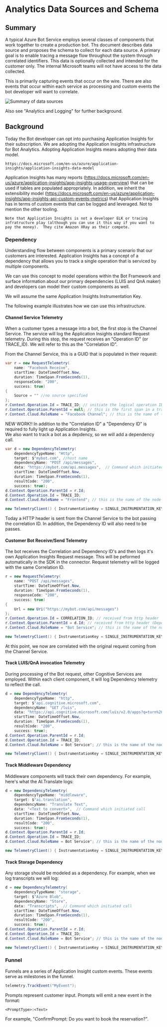 # Analytics Data Sources and Schema

## Summary
A typical Azure Bot Service employs several classes of components that work together to create a production bot.  Ths document describes data source and proposes the schema to collect for each data source.  A primary goal is to enable tracing a message flow throughout the system through correlated identifiers.  This data is optionally collected and intended for the customer only.  The internal Microsoft teams will not have access to the data collected.

This is primarily capturing events that occur on the wire.  There are also events that occur within each service as processing and custom events the bot developer will want to correlate.

![Summary of data sources](https://raw.githubusercontent.com/daveta/analytics/master/AnalyticsDataSources.png)

Also see "Analytics and Logging" for further background.

## Background
Today the Bot developer can opt into purchasing Application Insights for their subscription. We are adopting the Application Insights infrastructure for Bot Analytics.    Adopting Application Insights means adopting their data model. 

```https://docs.microsoft.com/en-us/azure/application-insights/application-insights-data-model```

Application Insights has many reports (https://docs.microsoft.com/en-us/azure/application-insights/app-insights-usage-overview) that can be used if  tables are populated  appropriately. In addition, we inherit the extensibility model (https://docs.microsoft.com/en-us/azure/application-insights/app-insights-api-custom-events-metrics) that Application Insights has in terms of custom events that can be logged and leveraged.  Not to mention the other tooling.


```Note that Application Insights is not a developer ELK or tracing infratructure play (although you can use it this way if you want to pay the money).  They cite Amazon XRay as their compete.```



### Dependency
Understanding flow between components is a primary scenario that our customers are interested. Application Insights has a concept of a dependency that allows you to track a single operation that is serviced by multiple components.  

We can use this concept to model operations within the Bot Framework and surface information about our primary dependencies (LUIS and QnA maker) and developers can model their custom components as well.

We will assume the same Application Insights Instrumentation Key.

The following example illustrates how we can use this infrastructure.

#### Channel Service Telemetry
When a customer types a message into a bot, the first stop is the Channel Service.  The service will log the Application Insights standard Request telemetry.  During this stop, the request receives an "Operation ID" (or TRACE_ID).  We will refer to this as the "Correlation ID". 

From the Channel Service, this is a GUID that is populated in their request:
```csharp
var r = new RequestTelemetry(
    name: "Facebook Receive",
    startTime: DateTimeOffset.Now,
    duration: TimeSpan.FromSeconds(1),
    responseCode: "200",
    success: true)
{
    Source = "" //no source specified
};
r.Context.Operation.Id = TRACE_ID; // initiate the logical operation ID (trace id or CORRELATION ID)
r.Context.Operation.ParentId = null; // this is the first span in a trace
r.Context.Cloud.RoleName = "Facebook Channel"; // this is the name of the node on app map
```
NEW WORK!!
In addition to the "Correlation ID" a "Dependency ID" is required to fully light up Application Insights.  
We also want to track a bot as a depdency, so we will add a dependency call.
```csharp
var d = new DependencyTelemetry(
    dependencyTypeName: "Http",
    target: $"mybot.com", //host name
    dependencyName: "POST /api/messages",
    data: "https://mybot.com/api.messages",  // Command which initiated call
    startTime: DateTimeOffset.Now,
    duration: TimeSpan.FromSeconds(1),
    resultCode: "200",
    success: true);
d.Context.Operation.ParentId = r.Id;
d.Context.Operation.Id = TRACE_ID;
d.Context.Cloud.RoleName = "Frontend"; // this is the name of the node on app map

new TelemetryClient() { InstrumentationKey = SINGLE_INSTRUMENTATION_KEY }.TrackDependency(d);
```
Today a HTTP header is sent from the Channel Service to the bot passing the correlation ID.  In addition, the Dependency ID will also need to be passes.


#### Customer Bot Receive/Send Telemetry
The bot receives the Correlation and Dependency ID's and then logs it's own Application Insights Request message.  This will be peformed automatically in the SDK in the connector.
Request telemetry will be logged with the same Correlation ID.

```csharp
r = new RequestTelemetry(
    name: "POST /api/messages",
    startTime: DateTimeOffset.Now,
    duration: TimeSpan.FromSeconds(1),
    responseCode: "200",
    success: true)
{
    Url = new Uri("https://mybot.com/api/messages")
};
r.Context.Operation.Id = CORRELATION_ID; // received from http header
r.Context.Operation.ParentId = d.Id; // received from http header (Dependency ID)
r.Context.Cloud.RoleName = "Bot Service"; // this is the name of the node on app map

new TelemetryClient() { InstrumentationKey = SINGLE_INSTRUMENTATION_KEY }.TrackRequest(r);
```
At this point, we now are correlated with the original request coming from the Channel Service.

#### Track LUIS/QnA invocation Telemetry
During processing of the Bot request, other Cognitive Services are employed.  Within each client component, it will log Dependency telemetry to reflect the call.

```csharp
d = new DependencyTelemetry(
    dependencyTypeName: "http",
    target: $"api.cognitive.microsoft.com",
    dependencyName: "GET /luis",
    data: "https://api.cognitive.microsoft.com/luis/v2.0/apps?q=turn%20on%20the%20bedroom%20light",  // Command which initiated call
    startTime: DateTimeOffset.Now,
    duration: TimeSpan.FromSeconds(1),
    resultCode: "200",
    success: true);
d.Context.Operation.ParentId = r.Id;
d.Context.Operation.Id = TRACE_ID;
d.Context.Cloud.RoleName = Bot Service"; // this is the name of the node on app map

new TelemetryClient() { InstrumentationKey = SINGLE_INSTRUMENTATION_KEY }.Track(d);```
```


#### Track Middleware Dependency
Middleware components will track their own dependency.
For example, here's what the AI.Translate logs:
```csharp
d = new DependencyTelemetry(
    dependencyTypeName: "middleware",
    target: $"ai.translation",
    dependencyName: "Translate Text",
    data: "<Text to convert>",  // Command which initiated call
    startTime: DateTimeOffset.Now,
    duration: TimeSpan.FromSeconds(1),
    resultCode: "200",
    success: true);
d.Context.Operation.ParentId = r.Id;
d.Context.Operation.Id = TRACE_ID;
d.Context.Cloud.RoleName = Bot Service"; // this is the name of the node on app map

new TelemetryClient() { InstrumentationKey = SINGLE_INSTRUMENTATION_KEY }.Track(d);```
```

#### Track Storage Dependency
Any storage should be modeled as a dependency.  For example, when we log transcripts we will log:
```csharp
d = new DependencyTelemetry(
    dependencyTypeName: "storage",
    target: $"Azure Blob",
    dependencyName: "Store",
    data: "Transcripts",  // Command which initiated call
    startTime: DateTimeOffset.Now,
    duration: TimeSpan.FromSeconds(1),
    resultCode: "200",
    success: true);
d.Context.Operation.ParentId = r.Id;
d.Context.Operation.Id = TRACE_ID;
d.Context.Cloud.RoleName = Bot Service"; // this is the name of the node on app map

new TelemetryClient() { InstrumentationKey = SINGLE_INSTRUMENTATION_KEY }.Track(d);```
```

### Funnel
Funnels are a series of Application Insight custom events.  These events serve as milestones in the funnel.
```csharp
telemetry.TrackEvent("MyEvent");
```
Prompts represent customer input.  Prompts will emit a new event in the format:
```
<PromptType>:<Text>
```
For example, "ConfirmPrompt: Do you want to book the reservation?".
